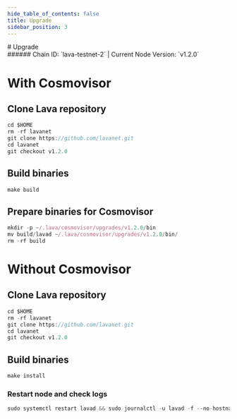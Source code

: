 ```yaml
---
hide_table_of_contents: false
title: Upgrade
sidebar_position: 3
---
```


<div class="h1-with-icon icon-lava">
# Upgrade
</div>
###### Chain ID: `lava-testnet-2` | Current Node Version: `v1.2.0`

# With Cosmovisor
## Clone Lava repository
```js
cd $HOME
rm -rf lavanet
git clone https://github.com/lavanet.git
cd lavanet
git checkout v1.2.0
 ```

## Build binaries
```js
make build
 ```

## Prepare binaries for Cosmovisor
```js
mkdir -p ~/.lava/cosmovisor/upgrades/v1.2.0/bin
mv build/lavad ~/.lava/cosmovisor/upgrades/v1.2.0/bin/
rm -rf build
```

# Without Cosmovisor
## Clone Lava repository
```js
cd $HOME
rm -rf lavanet
git clone https://github.com/lavanet.git
cd lavanet
git checkout v1.2.0
 ```

## Build binaries
```js
make install
 ```

### Restart node and check logs
```js
sudo systemctl restart lavad && sudo journalctl -u lavad -f --no-hostname -o cat
```